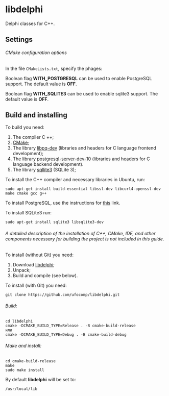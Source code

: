 # libdelphi

Delphi classes for C++.

Settings
-

###### CMake configuration options

In the file `CMakeLists.txt`, specify the phages:

Boolean flag **WITH_POSTGRESQL** can be used to enable PostgreSQL support. The default value is **OFF**.

Boolean flag **WITH_SQLITE3** can be used to enable sqlite3 support. The default value is **OFF**.

Build and installing
-

To build you need:

1. The compiler C ++;
1. [CMake](https://cmake.org);
1. The library [libpq-dev](https://www.postgresql.org/download/) (libraries and headers for C language frontend development);
1. The library [postgresql-server-dev-10](https://www.postgresql.org/download/) (libraries and headers for C language backend development).
1. The library [sqllite3](https://www.sqlite.org/download/) (SQLite 3);

To install the C++ compiler and necessary libraries in Ubuntu, run:
~~~
sudo apt-get install build-essential libssl-dev libcurl4-openssl-dev make cmake gcc g++
~~~

To install PostgreSQL, use the instructions for [this](https://www.postgresql.org/download/) link.

To install SQLite3 run:
~~~
sudo apt-get install sqlite3 libsqlite3-dev
~~~

###### A detailed description of the installation of C++, CMake, IDE, and other components necessary for building the project is not included in this guide. 

To install (without Git) you need:

1. Download [libdelphi](https://github.com/ufocomp/libdelphi/archive/master.zip);
1. Unpack;
1. Build and compile (see below).

To install (with Git) you need:
~~~
git clone https://github.com/ufocomp/libdelphi.git
~~~

###### Build:
~~~
cd libdelphi
cmake -DCMAKE_BUILD_TYPE=Release . -B cmake-build-release
или
cmake -DCMAKE_BUILD_TYPE=Debug . -B cmake-build-debug
~~~

###### Make and install:
~~~
cd cmake-build-release
make
sudo make install
~~~

By default **libdelphi** will be set to:
~~~
/usr/local/lib
~~~
